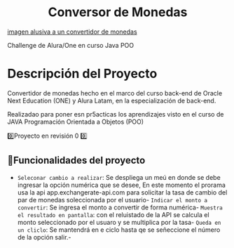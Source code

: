 <h1 align="center"> Conversor de Monedas </h1>

[imagen alusiva a un convertidor de monedas](..%2Fimagen%20conversor%20portada.jpg)

Challenge de Alura/One en curso Java POO

<h1>Descripción del Proyecto</h1>
<p>Convertidor de monedas hecho en el marco del curso back-end de Oracle Next Education (ONE) y Alura Latam, en la especialización de back-end.</p>
<p>Realizadao para poner esn pr5acticas los aprendizajes visto en el curso de JAVA Programación Orientada a Objetos (POO)</p>

:zero:Proyecto en revisión 0 :zero:

## :hammer:Funcionalidades del proyecto

- `Seleconar cambio a realizar`: Se despliega un meú en donde se debe ingresar la opción numérica que se desee, En este momento el prorama usa la api app.exchangerate-api.com para solicitar la tasa de cambio del par de monedas soleccionada por el usuario- `Indicar el monto a convertir`: Se ingresa el monto a convertir de forma numérica- `Muestra el resultado en pantalla`: con el reluistado de la API se calcula el monto seleccionado por el usuaro y se multiplica por la tasa- `Queda en un cliclo`: Se mantendrá en e ciclo hasta qe se señeccione el número de la opción salir.-
